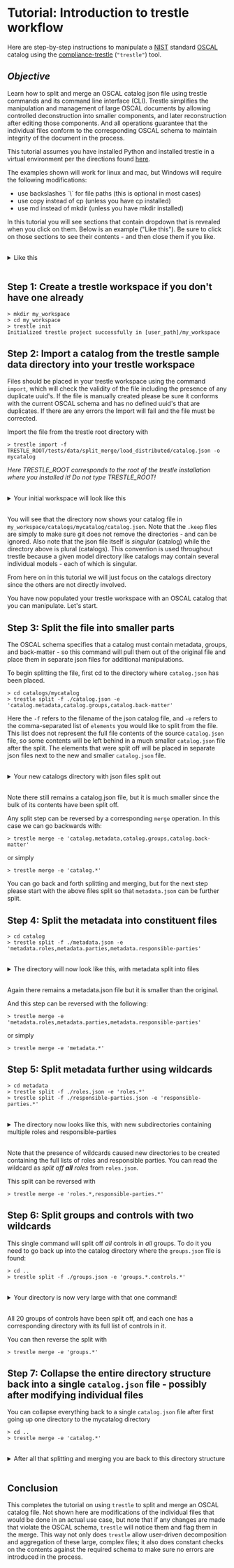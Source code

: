 # Tutorial: Introduction to trestle workflow

Here are step-by-step instructions to manipulate a [NIST](https://www.nist.gov/) standard [OSCAL](https://pages.nist.gov/OSCAL/) catalog using the [compliance-trestle](https://ibm.github.io/compliance-trestle/) (`"trestle"`) tool.

## *Objective*

Learn how to split and merge an OSCAL catalog json file using trestle commands and its command line interface (CLI).  Trestle simplifies the manipulation and management of large OSCAL documents by allowing controlled deconstruction into smaller components, and later reconstruction after editing those components.  And all operations guarantee that the individual files conform to the corresponding OSCAL schema to maintain integrity of the document in the process.

This tutorial assumes you have installed Python and installed trestle in a virtual environment per the directions found [here](../python_trestle_setup.md).

The examples shown will work for linux and mac, but Windows will require the following modifications:

<ul>
<li>use backslashes `\` for file paths (this is optional in most cases)
<li>use copy instead of cp (unless you have cp installed)
<li>use md instead of mkdir (unless you have mkdir installed)
</ul>

In this tutorial you will see sections that contain dropdown that is revealed when you click on them.  Below is an example ("Like this").  Be sure to click on those sections to see their contents - and then close them if you like.

<br>
<details>
<summary>Like this</summary>

```

more
information
in
here

```

</details>
<br>

## Step 1: Create a trestle workspace if you don't have one already

```
> mkdir my_workspace
> cd my_workspace
> trestle init
Initialized trestle project successfully in [user_path]/my_workspace
```

## Step 2: Import a catalog from the trestle sample data directory into your trestle workspace

Files should be placed in your trestle workspace using the command `import`, which will check the
validity of the file including the presence of any duplicate uuid's.  If the file is manually created
please be sure it conforms with the current OSCAL schema and has no defined uuid's that are duplicates.
If there are any errors the Import will fail and the file must be corrected.

Import the file from the trestle root directory with

```
> trestle import -f TRESTLE_ROOT/tests/data/split_merge/load_distributed/catalog.json -o mycatalog
```

*Here TRESTLE_ROOT corresponds to the root of the trestle installation where you installed it!  Do not type TRESTLE_ROOT!*

<br>
<details>
<summary>Your initial workspace will look like this</summary>

```
my_workspace
 ┣ .trestle
 ┃ ┣ .keep
 ┃ ┗ config.ini
 ┣ assessment-plans
 ┃ ┗ .keep
 ┣ assessment-results
 ┃ ┗ .keep
 ┣ catalogs
 ┃ ┣ mycatalog
 ┃ ┃ ┗ catalog.json
 ┃ ┗ .keep
 ┣ component-definitions
 ┃ ┗ .keep
 ┣ dist
 ┃ ┣ assessment-plans
 ┃ ┃ ┗ .keep
 ┃ ┣ assessment-results
 ┃ ┃ ┗ .keep
 ┃ ┣ catalogs
 ┃ ┃ ┗ .keep
 ┃ ┣ component-definitions
 ┃ ┃ ┗ .keep
 ┃ ┣ plan-of-action-and-milestones
 ┃ ┃ ┗ .keep
 ┃ ┣ profiles
 ┃ ┃ ┗ .keep
 ┃ ┣ system-security-plans
 ┃ ┃ ┗ .keep
 ┃ ┗ target-definitions
 ┃ ┃ ┗ .keep
 ┣ plan-of-action-and-milestones
 ┃ ┗ .keep
 ┣ profiles
 ┃ ┗ .keep
 ┣ system-security-plans
 ┃ ┗ .keep
 ┗ target-definitions
 ┃ ┗ .keep
```

</details>
<br>

You will see that the directory now shows your catalog file in `my_workspace/catalogs/mycatalog/catalog.json`.  Note that the `.keep` files are simply to make sure git does not remove the directories - and can be ignored.  Also note that the json file itself is *singular* (catalog) while the directory above is plural (catalogs).  This convention is used throughout trestle because a given model directory like catalogs may contain several individual models - each of which is singular.

From here on in this tutorial we will just focus on the catalogs directory since the others are not directly involved.

You have now populated your trestle workspace with an OSCAL catalog that you can manipulate.  Let's start.

## Step 3: Split the file into smaller parts

The OSCAL schema specifies that a catalog must contain metadata, groups, and back-matter - so this command will pull them out of the original file and place them in separate json files for additional manipulations.

To begin splitting the file, first cd to the directory where `catalog.json` has been placed.

```
> cd catalogs/mycatalog
> trestle split -f ./catalog.json -e 'catalog.metadata,catalog.groups,catalog.back-matter'
```

Here the `-f` refers to the filename of the json catalog file, and `-e` refers to the comma-separated list of `elements` you would like to split from the file.  This list does not represent the full file contents of the source `catalog.json` file, so some contents will be left behind in a much smaller `catalog.json` file after the split.  The elements that were split off will be placed in separate json files next to the new and smaller `catalog.json` file.

<br>
<details>
<summary>Your new catalogs directory with json files split out</summary>

```
catalogs
 ┗ mycatalog
 ┃ ┣ catalog
 ┃ ┃ ┣ back-matter.json
 ┃ ┃ ┣ groups.json
 ┃ ┃ ┗ metadata.json
 ┃ ┗ catalog.json
```

</details>
<br>

Note there still remains a catalog.json file, but it is much smaller since the bulk of its contents have been split off.

Any split step can be reversed by a corresponding `merge` operation.  In this case we can go backwards with:

```
> trestle merge -e 'catalog.metadata,catalog.groups,catalog.back-matter'
```

or simply

```
> trestle merge -e 'catalog.*'
```

You can go back and forth splitting and merging, but for the next step please start with the above files split so that `metadata.json` can be further split.

## Step 4: Split the metadata into constituent files

```
> cd catalog
> trestle split -f ./metadata.json -e 'metadata.roles,metadata.parties,metadata.responsible-parties'
```

<br>
<details>
<summary>The directory will now look like this, with metadata split into files</summary>

```

catalogs
 ┗ mycatalog
 ┃ ┣ catalog
 ┃ ┃ ┣ metadata
 ┃ ┃ ┃ ┣ parties.json
 ┃ ┃ ┃ ┣ responsible-parties.json
 ┃ ┃ ┃ ┗ roles.json
 ┃ ┃ ┣ back-matter.json
 ┃ ┃ ┣ groups.json
 ┃ ┃ ┗ metadata.json
 ┃ ┗ catalog.json

```

</details>
<br>

Again there remains a metadata.json file but it is smaller than the original.

And this step can be reversed with the following:

```
> trestle merge -e 'metadata.roles,metadata.parties,metadata.responsible-parties'
```

or simply

```
> trestle merge -e 'metadata.*'
```

## Step 5: Split metadata further using wildcards

```
> cd metadata
> trestle split -f ./roles.json -e 'roles.*'
> trestle split -f ./responsible-parties.json -e 'responsible-parties.*'
```

<br>
<details>
<summary>The directory now looks like this, with new subdirectories containing multiple roles and responsible-parties</summary>

```

catalogs
 ┗ mycatalog
 ┃ ┣ catalog
 ┃ ┃ ┣ metadata
 ┃ ┃ ┃ ┣ responsible-parties
 ┃ ┃ ┃ ┃ ┣ contact__responsible-party.json
 ┃ ┃ ┃ ┃ ┗ creator__responsible-party.json
 ┃ ┃ ┃ ┣ roles
 ┃ ┃ ┃ ┃ ┣ 00000__role.json
 ┃ ┃ ┃ ┃ ┗ 00001__role.json
 ┃ ┃ ┃ ┗ parties.json
 ┃ ┃ ┣ back-matter.json
 ┃ ┃ ┣ groups.json
 ┃ ┃ ┗ metadata.json
 ┃ ┗ catalog.json

```

</details>
<br>

Note that the presence of wildcards caused new directories to be created containing the full lists of roles and responsible parties.  You can read the wildcard as *split off **all** roles* from `roles.json`.

This split can be reversed with

```
> trestle merge -e 'roles.*,responsible-parties.*'
```

## Step 6: Split groups and controls with two wildcards

This single command will split off *all* controls in *all* groups.  To do it you need to go back up into the catalog directory where the `groups.json` file is found:

```
> cd ..
> trestle split -f ./groups.json -e 'groups.*.controls.*'
```

<br>
<details>
<summary>Your directory is now very large with that one command!</summary>

```

catalogs
 ┗ mycatalog
 ┃ ┣ catalog
 ┃ ┃ ┣ groups
 ┃ ┃ ┃ ┣ 00000__group
 ┃ ┃ ┃ ┃ ┗ controls
 ┃ ┃ ┃ ┃ ┃ ┣ 00000__control.json
 ┃ ┃ ┃ ┃ ┃ ┣ 00001__control.json
 ┃ ┃ ┃ ┃ ┃ ┣ 00002__control.json
 ┃ ┃ ┃ ┃ ┃ ┣ 00003__control.json
 ┃ ┃ ┃ ┃ ┃ ┣ 00004__control.json
 ┃ ┃ ┃ ┃ ┃ ┣ 00005__control.json
 ┃ ┃ ┃ ┃ ┃ ┣ 00006__control.json
 ┃ ┃ ┃ ┃ ┃ ┣ 00007__control.json
 ┃ ┃ ┃ ┃ ┃ ┣ 00008__control.json
 ┃ ┃ ┃ ┃ ┃ ┣ 00009__control.json
 ┃ ┃ ┃ ┃ ┃ ┣ 00010__control.json
 ┃ ┃ ┃ ┃ ┃ ┣ 00011__control.json
 ┃ ┃ ┃ ┃ ┃ ┣ 00012__control.json
 ┃ ┃ ┃ ┃ ┃ ┣ 00013__control.json
 ┃ ┃ ┃ ┃ ┃ ┣ 00014__control.json
 ┃ ┃ ┃ ┃ ┃ ┣ 00015__control.json
 ┃ ┃ ┃ ┃ ┃ ┣ 00016__control.json
 ┃ ┃ ┃ ┃ ┃ ┣ 00017__control.json
 ┃ ┃ ┃ ┃ ┃ ┣ 00018__control.json
 ┃ ┃ ┃ ┃ ┃ ┣ 00019__control.json
 ┃ ┃ ┃ ┃ ┃ ┣ 00020__control.json
 ┃ ┃ ┃ ┃ ┃ ┣ 00021__control.json
 ┃ ┃ ┃ ┃ ┃ ┣ 00022__control.json
 ┃ ┃ ┃ ┃ ┃ ┣ 00023__control.json
 ┃ ┃ ┃ ┃ ┃ ┗ 00024__control.json
 ┃ ┃ ┃ ┣ 00001__group
 ┃ ┃ ┃ ┃ ┗ controls
 ┃ ┃ ┃ ┃ ┃ ┣ 00000__control.json
 ┃ ┃ ┃ ┃ ┃ ┣ 00001__control.json
 ┃ ┃ ┃ ┃ ┃ ┣ 00002__control.json
 ┃ ┃ ┃ ┃ ┃ ┣ 00003__control.json
 ┃ ┃ ┃ ┃ ┃ ┣ 00004__control.json
 ┃ ┃ ┃ ┃ ┃ ┗ 00005__control.json
 ┃ ┃ ┃ ┣ 00002__group
 ┃ ┃ ┃ ┃ ┗ controls
 ┃ ┃ ┃ ┃ ┃ ┣ 00000__control.json
 ┃ ┃ ┃ ┃ ┃ ┣ 00001__control.json
 ┃ ┃ ┃ ┃ ┃ ┣ 00002__control.json
 ┃ ┃ ┃ ┃ ┃ ┣ 00003__control.json
 ┃ ┃ ┃ ┃ ┃ ┣ 00004__control.json
 ┃ ┃ ┃ ┃ ┃ ┣ 00005__control.json
 ┃ ┃ ┃ ┃ ┃ ┣ 00006__control.json
 ┃ ┃ ┃ ┃ ┃ ┣ 00007__control.json
 ┃ ┃ ┃ ┃ ┃ ┣ 00008__control.json
 ┃ ┃ ┃ ┃ ┃ ┣ 00009__control.json
 ┃ ┃ ┃ ┃ ┃ ┣ 00010__control.json
 ┃ ┃ ┃ ┃ ┃ ┣ 00011__control.json
 ┃ ┃ ┃ ┃ ┃ ┣ 00012__control.json
 ┃ ┃ ┃ ┃ ┃ ┣ 00013__control.json
 ┃ ┃ ┃ ┃ ┃ ┣ 00014__control.json
 ┃ ┃ ┃ ┃ ┃ ┗ 00015__control.json
 ┃ ┃ ┃ ┣ 00003__group
 ┃ ┃ ┃ ┃ ┗ controls
 ┃ ┃ ┃ ┃ ┃ ┣ 00000__control.json
 ┃ ┃ ┃ ┃ ┃ ┣ 00001__control.json
 ┃ ┃ ┃ ┃ ┃ ┣ 00002__control.json
 ┃ ┃ ┃ ┃ ┃ ┣ 00003__control.json
 ┃ ┃ ┃ ┃ ┃ ┣ 00004__control.json
 ┃ ┃ ┃ ┃ ┃ ┣ 00005__control.json
 ┃ ┃ ┃ ┃ ┃ ┣ 00006__control.json
 ┃ ┃ ┃ ┃ ┃ ┣ 00007__control.json
 ┃ ┃ ┃ ┃ ┃ ┗ 00008__control.json
 ┃ ┃ ┃ ┣ 00004__group
 ┃ ┃ ┃ ┃ ┗ controls
 ┃ ┃ ┃ ┃ ┃ ┣ 00000__control.json
 ┃ ┃ ┃ ┃ ┃ ┣ 00001__control.json
 ┃ ┃ ┃ ┃ ┃ ┣ 00002__control.json
 ┃ ┃ ┃ ┃ ┃ ┣ 00003__control.json
 ┃ ┃ ┃ ┃ ┃ ┣ 00004__control.json
 ┃ ┃ ┃ ┃ ┃ ┣ 00005__control.json
 ┃ ┃ ┃ ┃ ┃ ┣ 00006__control.json
 ┃ ┃ ┃ ┃ ┃ ┣ 00007__control.json
 ┃ ┃ ┃ ┃ ┃ ┣ 00008__control.json
 ┃ ┃ ┃ ┃ ┃ ┣ 00009__control.json
 ┃ ┃ ┃ ┃ ┃ ┣ 00010__control.json
 ┃ ┃ ┃ ┃ ┃ ┣ 00011__control.json
 ┃ ┃ ┃ ┃ ┃ ┣ 00012__control.json
 ┃ ┃ ┃ ┃ ┃ ┗ 00013__control.json
 ┃ ┃ ┃ ┣ 00005__group
 ┃ ┃ ┃ ┃ ┗ controls
 ┃ ┃ ┃ ┃ ┃ ┣ 00000__control.json
 ┃ ┃ ┃ ┃ ┃ ┣ 00001__control.json
 ┃ ┃ ┃ ┃ ┃ ┣ 00002__control.json
 ┃ ┃ ┃ ┃ ┃ ┣ 00003__control.json
 ┃ ┃ ┃ ┃ ┃ ┣ 00004__control.json
 ┃ ┃ ┃ ┃ ┃ ┣ 00005__control.json
 ┃ ┃ ┃ ┃ ┃ ┣ 00006__control.json
 ┃ ┃ ┃ ┃ ┃ ┣ 00007__control.json
 ┃ ┃ ┃ ┃ ┃ ┣ 00008__control.json
 ┃ ┃ ┃ ┃ ┃ ┣ 00009__control.json
 ┃ ┃ ┃ ┃ ┃ ┣ 00010__control.json
 ┃ ┃ ┃ ┃ ┃ ┣ 00011__control.json
 ┃ ┃ ┃ ┃ ┃ ┗ 00012__control.json
 ┃ ┃ ┃ ┣ 00006__group
 ┃ ┃ ┃ ┃ ┗ controls
 ┃ ┃ ┃ ┃ ┃ ┣ 00000__control.json
 ┃ ┃ ┃ ┃ ┃ ┣ 00001__control.json
 ┃ ┃ ┃ ┃ ┃ ┣ 00002__control.json
 ┃ ┃ ┃ ┃ ┃ ┣ 00003__control.json
 ┃ ┃ ┃ ┃ ┃ ┣ 00004__control.json
 ┃ ┃ ┃ ┃ ┃ ┣ 00005__control.json
 ┃ ┃ ┃ ┃ ┃ ┣ 00006__control.json
 ┃ ┃ ┃ ┃ ┃ ┣ 00007__control.json
 ┃ ┃ ┃ ┃ ┃ ┣ 00008__control.json
 ┃ ┃ ┃ ┃ ┃ ┣ 00009__control.json
 ┃ ┃ ┃ ┃ ┃ ┣ 00010__control.json
 ┃ ┃ ┃ ┃ ┃ ┗ 00011__control.json
 ┃ ┃ ┃ ┣ 00007__group
 ┃ ┃ ┃ ┃ ┗ controls
 ┃ ┃ ┃ ┃ ┃ ┣ 00000__control.json
 ┃ ┃ ┃ ┃ ┃ ┣ 00001__control.json
 ┃ ┃ ┃ ┃ ┃ ┣ 00002__control.json
 ┃ ┃ ┃ ┃ ┃ ┣ 00003__control.json
 ┃ ┃ ┃ ┃ ┃ ┣ 00004__control.json
 ┃ ┃ ┃ ┃ ┃ ┣ 00005__control.json
 ┃ ┃ ┃ ┃ ┃ ┣ 00006__control.json
 ┃ ┃ ┃ ┃ ┃ ┣ 00007__control.json
 ┃ ┃ ┃ ┃ ┃ ┣ 00008__control.json
 ┃ ┃ ┃ ┃ ┃ ┗ 00009__control.json
 ┃ ┃ ┃ ┣ 00008__group
 ┃ ┃ ┃ ┃ ┗ controls
 ┃ ┃ ┃ ┃ ┃ ┣ 00000__control.json
 ┃ ┃ ┃ ┃ ┃ ┣ 00001__control.json
 ┃ ┃ ┃ ┃ ┃ ┣ 00002__control.json
 ┃ ┃ ┃ ┃ ┃ ┣ 00003__control.json
 ┃ ┃ ┃ ┃ ┃ ┣ 00004__control.json
 ┃ ┃ ┃ ┃ ┃ ┣ 00005__control.json
 ┃ ┃ ┃ ┃ ┃ ┗ 00006__control.json
 ┃ ┃ ┃ ┣ 00009__group
 ┃ ┃ ┃ ┃ ┗ controls
 ┃ ┃ ┃ ┃ ┃ ┣ 00000__control.json
 ┃ ┃ ┃ ┃ ┃ ┣ 00001__control.json
 ┃ ┃ ┃ ┃ ┃ ┣ 00002__control.json
 ┃ ┃ ┃ ┃ ┃ ┣ 00003__control.json
 ┃ ┃ ┃ ┃ ┃ ┣ 00004__control.json
 ┃ ┃ ┃ ┃ ┃ ┣ 00005__control.json
 ┃ ┃ ┃ ┃ ┃ ┣ 00006__control.json
 ┃ ┃ ┃ ┃ ┃ ┗ 00007__control.json
 ┃ ┃ ┃ ┣ 00010__group
 ┃ ┃ ┃ ┃ ┗ controls
 ┃ ┃ ┃ ┃ ┃ ┣ 00000__control.json
 ┃ ┃ ┃ ┃ ┃ ┣ 00001__control.json
 ┃ ┃ ┃ ┃ ┃ ┣ 00002__control.json
 ┃ ┃ ┃ ┃ ┃ ┣ 00003__control.json
 ┃ ┃ ┃ ┃ ┃ ┣ 00004__control.json
 ┃ ┃ ┃ ┃ ┃ ┣ 00005__control.json
 ┃ ┃ ┃ ┃ ┃ ┣ 00006__control.json
 ┃ ┃ ┃ ┃ ┃ ┣ 00007__control.json
 ┃ ┃ ┃ ┃ ┃ ┣ 00008__control.json
 ┃ ┃ ┃ ┃ ┃ ┣ 00009__control.json
 ┃ ┃ ┃ ┃ ┃ ┣ 00010__control.json
 ┃ ┃ ┃ ┃ ┃ ┣ 00011__control.json
 ┃ ┃ ┃ ┃ ┃ ┣ 00012__control.json
 ┃ ┃ ┃ ┃ ┃ ┣ 00013__control.json
 ┃ ┃ ┃ ┃ ┃ ┣ 00014__control.json
 ┃ ┃ ┃ ┃ ┃ ┣ 00015__control.json
 ┃ ┃ ┃ ┃ ┃ ┣ 00016__control.json
 ┃ ┃ ┃ ┃ ┃ ┣ 00017__control.json
 ┃ ┃ ┃ ┃ ┃ ┣ 00018__control.json
 ┃ ┃ ┃ ┃ ┃ ┣ 00019__control.json
 ┃ ┃ ┃ ┃ ┃ ┣ 00020__control.json
 ┃ ┃ ┃ ┃ ┃ ┣ 00021__control.json
 ┃ ┃ ┃ ┃ ┃ ┗ 00022__control.json
 ┃ ┃ ┃ ┣ 00011__group
 ┃ ┃ ┃ ┃ ┗ controls
 ┃ ┃ ┃ ┃ ┃ ┣ 00000__control.json
 ┃ ┃ ┃ ┃ ┃ ┣ 00001__control.json
 ┃ ┃ ┃ ┃ ┃ ┣ 00002__control.json
 ┃ ┃ ┃ ┃ ┃ ┣ 00003__control.json
 ┃ ┃ ┃ ┃ ┃ ┣ 00004__control.json
 ┃ ┃ ┃ ┃ ┃ ┣ 00005__control.json
 ┃ ┃ ┃ ┃ ┃ ┣ 00006__control.json
 ┃ ┃ ┃ ┃ ┃ ┣ 00007__control.json
 ┃ ┃ ┃ ┃ ┃ ┣ 00008__control.json
 ┃ ┃ ┃ ┃ ┃ ┣ 00009__control.json
 ┃ ┃ ┃ ┃ ┃ ┗ 00010__control.json
 ┃ ┃ ┃ ┣ 00012__group
 ┃ ┃ ┃ ┃ ┗ controls
 ┃ ┃ ┃ ┃ ┃ ┣ 00000__control.json
 ┃ ┃ ┃ ┃ ┃ ┣ 00001__control.json
 ┃ ┃ ┃ ┃ ┃ ┣ 00002__control.json
 ┃ ┃ ┃ ┃ ┃ ┣ 00003__control.json
 ┃ ┃ ┃ ┃ ┃ ┣ 00004__control.json
 ┃ ┃ ┃ ┃ ┃ ┣ 00005__control.json
 ┃ ┃ ┃ ┃ ┃ ┣ 00006__control.json
 ┃ ┃ ┃ ┃ ┃ ┣ 00007__control.json
 ┃ ┃ ┃ ┃ ┃ ┣ 00008__control.json
 ┃ ┃ ┃ ┃ ┃ ┣ 00009__control.json
 ┃ ┃ ┃ ┃ ┃ ┣ 00010__control.json
 ┃ ┃ ┃ ┃ ┃ ┣ 00011__control.json
 ┃ ┃ ┃ ┃ ┃ ┣ 00012__control.json
 ┃ ┃ ┃ ┃ ┃ ┣ 00013__control.json
 ┃ ┃ ┃ ┃ ┃ ┣ 00014__control.json
 ┃ ┃ ┃ ┃ ┃ ┣ 00015__control.json
 ┃ ┃ ┃ ┃ ┃ ┣ 00016__control.json
 ┃ ┃ ┃ ┃ ┃ ┣ 00017__control.json
 ┃ ┃ ┃ ┃ ┃ ┣ 00018__control.json
 ┃ ┃ ┃ ┃ ┃ ┣ 00019__control.json
 ┃ ┃ ┃ ┃ ┃ ┣ 00020__control.json
 ┃ ┃ ┃ ┃ ┃ ┣ 00021__control.json
 ┃ ┃ ┃ ┃ ┃ ┣ 00022__control.json
 ┃ ┃ ┃ ┃ ┃ ┣ 00023__control.json
 ┃ ┃ ┃ ┃ ┃ ┣ 00024__control.json
 ┃ ┃ ┃ ┃ ┃ ┣ 00025__control.json
 ┃ ┃ ┃ ┃ ┃ ┣ 00026__control.json
 ┃ ┃ ┃ ┃ ┃ ┣ 00027__control.json
 ┃ ┃ ┃ ┃ ┃ ┣ 00028__control.json
 ┃ ┃ ┃ ┃ ┃ ┣ 00029__control.json
 ┃ ┃ ┃ ┃ ┃ ┣ 00030__control.json
 ┃ ┃ ┃ ┃ ┃ ┗ 00031__control.json
 ┃ ┃ ┃ ┣ 00013__group
 ┃ ┃ ┃ ┃ ┗ controls
 ┃ ┃ ┃ ┃ ┃ ┣ 00000__control.json
 ┃ ┃ ┃ ┃ ┃ ┣ 00001__control.json
 ┃ ┃ ┃ ┃ ┃ ┣ 00002__control.json
 ┃ ┃ ┃ ┃ ┃ ┣ 00003__control.json
 ┃ ┃ ┃ ┃ ┃ ┣ 00004__control.json
 ┃ ┃ ┃ ┃ ┃ ┣ 00005__control.json
 ┃ ┃ ┃ ┃ ┃ ┣ 00006__control.json
 ┃ ┃ ┃ ┃ ┃ ┣ 00007__control.json
 ┃ ┃ ┃ ┃ ┃ ┗ 00008__control.json
 ┃ ┃ ┃ ┣ 00014__group
 ┃ ┃ ┃ ┃ ┗ controls
 ┃ ┃ ┃ ┃ ┃ ┣ 00000__control.json
 ┃ ┃ ┃ ┃ ┃ ┣ 00001__control.json
 ┃ ┃ ┃ ┃ ┃ ┣ 00002__control.json
 ┃ ┃ ┃ ┃ ┃ ┣ 00003__control.json
 ┃ ┃ ┃ ┃ ┃ ┣ 00004__control.json
 ┃ ┃ ┃ ┃ ┃ ┣ 00005__control.json
 ┃ ┃ ┃ ┃ ┃ ┣ 00006__control.json
 ┃ ┃ ┃ ┃ ┃ ┗ 00007__control.json
 ┃ ┃ ┃ ┣ 00015__group
 ┃ ┃ ┃ ┃ ┗ controls
 ┃ ┃ ┃ ┃ ┃ ┣ 00000__control.json
 ┃ ┃ ┃ ┃ ┃ ┣ 00001__control.json
 ┃ ┃ ┃ ┃ ┃ ┣ 00002__control.json
 ┃ ┃ ┃ ┃ ┃ ┣ 00003__control.json
 ┃ ┃ ┃ ┃ ┃ ┣ 00004__control.json
 ┃ ┃ ┃ ┃ ┃ ┣ 00005__control.json
 ┃ ┃ ┃ ┃ ┃ ┣ 00006__control.json
 ┃ ┃ ┃ ┃ ┃ ┣ 00007__control.json
 ┃ ┃ ┃ ┃ ┃ ┣ 00008__control.json
 ┃ ┃ ┃ ┃ ┃ ┗ 00009__control.json
 ┃ ┃ ┃ ┣ 00016__group
 ┃ ┃ ┃ ┃ ┗ controls
 ┃ ┃ ┃ ┃ ┃ ┣ 00000__control.json
 ┃ ┃ ┃ ┃ ┃ ┣ 00001__control.json
 ┃ ┃ ┃ ┃ ┃ ┣ 00002__control.json
 ┃ ┃ ┃ ┃ ┃ ┣ 00003__control.json
 ┃ ┃ ┃ ┃ ┃ ┣ 00004__control.json
 ┃ ┃ ┃ ┃ ┃ ┣ 00005__control.json
 ┃ ┃ ┃ ┃ ┃ ┣ 00006__control.json
 ┃ ┃ ┃ ┃ ┃ ┣ 00007__control.json
 ┃ ┃ ┃ ┃ ┃ ┣ 00008__control.json
 ┃ ┃ ┃ ┃ ┃ ┣ 00009__control.json
 ┃ ┃ ┃ ┃ ┃ ┣ 00010__control.json
 ┃ ┃ ┃ ┃ ┃ ┣ 00011__control.json
 ┃ ┃ ┃ ┃ ┃ ┣ 00012__control.json
 ┃ ┃ ┃ ┃ ┃ ┣ 00013__control.json
 ┃ ┃ ┃ ┃ ┃ ┣ 00014__control.json
 ┃ ┃ ┃ ┃ ┃ ┣ 00015__control.json
 ┃ ┃ ┃ ┃ ┃ ┣ 00016__control.json
 ┃ ┃ ┃ ┃ ┃ ┣ 00017__control.json
 ┃ ┃ ┃ ┃ ┃ ┣ 00018__control.json
 ┃ ┃ ┃ ┃ ┃ ┣ 00019__control.json
 ┃ ┃ ┃ ┃ ┃ ┣ 00020__control.json
 ┃ ┃ ┃ ┃ ┃ ┣ 00021__control.json
 ┃ ┃ ┃ ┃ ┃ ┗ 00022__control.json
 ┃ ┃ ┃ ┣ 00017__group
 ┃ ┃ ┃ ┃ ┗ controls
 ┃ ┃ ┃ ┃ ┃ ┣ 00000__control.json
 ┃ ┃ ┃ ┃ ┃ ┣ 00001__control.json
 ┃ ┃ ┃ ┃ ┃ ┣ 00002__control.json
 ┃ ┃ ┃ ┃ ┃ ┣ 00003__control.json
 ┃ ┃ ┃ ┃ ┃ ┣ 00004__control.json
 ┃ ┃ ┃ ┃ ┃ ┣ 00005__control.json
 ┃ ┃ ┃ ┃ ┃ ┣ 00006__control.json
 ┃ ┃ ┃ ┃ ┃ ┣ 00007__control.json
 ┃ ┃ ┃ ┃ ┃ ┣ 00008__control.json
 ┃ ┃ ┃ ┃ ┃ ┣ 00009__control.json
 ┃ ┃ ┃ ┃ ┃ ┣ 00010__control.json
 ┃ ┃ ┃ ┃ ┃ ┣ 00011__control.json
 ┃ ┃ ┃ ┃ ┃ ┣ 00012__control.json
 ┃ ┃ ┃ ┃ ┃ ┣ 00013__control.json
 ┃ ┃ ┃ ┃ ┃ ┣ 00014__control.json
 ┃ ┃ ┃ ┃ ┃ ┣ 00015__control.json
 ┃ ┃ ┃ ┃ ┃ ┣ 00016__control.json
 ┃ ┃ ┃ ┃ ┃ ┣ 00017__control.json
 ┃ ┃ ┃ ┃ ┃ ┣ 00018__control.json
 ┃ ┃ ┃ ┃ ┃ ┣ 00019__control.json
 ┃ ┃ ┃ ┃ ┃ ┣ 00020__control.json
 ┃ ┃ ┃ ┃ ┃ ┣ 00021__control.json
 ┃ ┃ ┃ ┃ ┃ ┣ 00022__control.json
 ┃ ┃ ┃ ┃ ┃ ┣ 00023__control.json
 ┃ ┃ ┃ ┃ ┃ ┣ 00024__control.json
 ┃ ┃ ┃ ┃ ┃ ┣ 00025__control.json
 ┃ ┃ ┃ ┃ ┃ ┣ 00026__control.json
 ┃ ┃ ┃ ┃ ┃ ┣ 00027__control.json
 ┃ ┃ ┃ ┃ ┃ ┣ 00028__control.json
 ┃ ┃ ┃ ┃ ┃ ┣ 00029__control.json
 ┃ ┃ ┃ ┃ ┃ ┣ 00030__control.json
 ┃ ┃ ┃ ┃ ┃ ┣ 00031__control.json
 ┃ ┃ ┃ ┃ ┃ ┣ 00032__control.json
 ┃ ┃ ┃ ┃ ┃ ┣ 00033__control.json
 ┃ ┃ ┃ ┃ ┃ ┣ 00034__control.json
 ┃ ┃ ┃ ┃ ┃ ┣ 00035__control.json
 ┃ ┃ ┃ ┃ ┃ ┣ 00036__control.json
 ┃ ┃ ┃ ┃ ┃ ┣ 00037__control.json
 ┃ ┃ ┃ ┃ ┃ ┣ 00038__control.json
 ┃ ┃ ┃ ┃ ┃ ┣ 00039__control.json
 ┃ ┃ ┃ ┃ ┃ ┣ 00040__control.json
 ┃ ┃ ┃ ┃ ┃ ┣ 00041__control.json
 ┃ ┃ ┃ ┃ ┃ ┣ 00042__control.json
 ┃ ┃ ┃ ┃ ┃ ┣ 00043__control.json
 ┃ ┃ ┃ ┃ ┃ ┣ 00044__control.json
 ┃ ┃ ┃ ┃ ┃ ┣ 00045__control.json
 ┃ ┃ ┃ ┃ ┃ ┣ 00046__control.json
 ┃ ┃ ┃ ┃ ┃ ┣ 00047__control.json
 ┃ ┃ ┃ ┃ ┃ ┣ 00048__control.json
 ┃ ┃ ┃ ┃ ┃ ┣ 00049__control.json
 ┃ ┃ ┃ ┃ ┃ ┗ 00050__control.json
 ┃ ┃ ┃ ┣ 00018__group
 ┃ ┃ ┃ ┃ ┗ controls
 ┃ ┃ ┃ ┃ ┃ ┣ 00000__control.json
 ┃ ┃ ┃ ┃ ┃ ┣ 00001__control.json
 ┃ ┃ ┃ ┃ ┃ ┣ 00002__control.json
 ┃ ┃ ┃ ┃ ┃ ┣ 00003__control.json
 ┃ ┃ ┃ ┃ ┃ ┣ 00004__control.json
 ┃ ┃ ┃ ┃ ┃ ┣ 00005__control.json
 ┃ ┃ ┃ ┃ ┃ ┣ 00006__control.json
 ┃ ┃ ┃ ┃ ┃ ┣ 00007__control.json
 ┃ ┃ ┃ ┃ ┃ ┣ 00008__control.json
 ┃ ┃ ┃ ┃ ┃ ┣ 00009__control.json
 ┃ ┃ ┃ ┃ ┃ ┣ 00010__control.json
 ┃ ┃ ┃ ┃ ┃ ┣ 00011__control.json
 ┃ ┃ ┃ ┃ ┃ ┣ 00012__control.json
 ┃ ┃ ┃ ┃ ┃ ┣ 00013__control.json
 ┃ ┃ ┃ ┃ ┃ ┣ 00014__control.json
 ┃ ┃ ┃ ┃ ┃ ┣ 00015__control.json
 ┃ ┃ ┃ ┃ ┃ ┣ 00016__control.json
 ┃ ┃ ┃ ┃ ┃ ┣ 00017__control.json
 ┃ ┃ ┃ ┃ ┃ ┣ 00018__control.json
 ┃ ┃ ┃ ┃ ┃ ┣ 00019__control.json
 ┃ ┃ ┃ ┃ ┃ ┣ 00020__control.json
 ┃ ┃ ┃ ┃ ┃ ┣ 00021__control.json
 ┃ ┃ ┃ ┃ ┃ ┗ 00022__control.json
 ┃ ┃ ┃ ┣ 00019__group
 ┃ ┃ ┃ ┃ ┗ controls
 ┃ ┃ ┃ ┃ ┃ ┣ 00000__control.json
 ┃ ┃ ┃ ┃ ┃ ┣ 00001__control.json
 ┃ ┃ ┃ ┃ ┃ ┣ 00002__control.json
 ┃ ┃ ┃ ┃ ┃ ┣ 00003__control.json
 ┃ ┃ ┃ ┃ ┃ ┣ 00004__control.json
 ┃ ┃ ┃ ┃ ┃ ┣ 00005__control.json
 ┃ ┃ ┃ ┃ ┃ ┣ 00006__control.json
 ┃ ┃ ┃ ┃ ┃ ┣ 00007__control.json
 ┃ ┃ ┃ ┃ ┃ ┣ 00008__control.json
 ┃ ┃ ┃ ┃ ┃ ┣ 00009__control.json
 ┃ ┃ ┃ ┃ ┃ ┣ 00010__control.json
 ┃ ┃ ┃ ┃ ┃ ┗ 00011__control.json
 ┃ ┃ ┃ ┣ 00000__group.json
 ┃ ┃ ┃ ┣ 00001__group.json
 ┃ ┃ ┃ ┣ 00002__group.json
 ┃ ┃ ┃ ┣ 00003__group.json
 ┃ ┃ ┃ ┣ 00004__group.json
 ┃ ┃ ┃ ┣ 00005__group.json
 ┃ ┃ ┃ ┣ 00006__group.json
 ┃ ┃ ┃ ┣ 00007__group.json
 ┃ ┃ ┃ ┣ 00008__group.json
 ┃ ┃ ┃ ┣ 00009__group.json
 ┃ ┃ ┃ ┣ 00010__group.json
 ┃ ┃ ┃ ┣ 00011__group.json
 ┃ ┃ ┃ ┣ 00012__group.json
 ┃ ┃ ┃ ┣ 00013__group.json
 ┃ ┃ ┃ ┣ 00014__group.json
 ┃ ┃ ┃ ┣ 00015__group.json
 ┃ ┃ ┃ ┣ 00016__group.json
 ┃ ┃ ┃ ┣ 00017__group.json
 ┃ ┃ ┃ ┣ 00018__group.json
 ┃ ┃ ┃ ┗ 00019__group.json
 ┃ ┃ ┣ metadata
 ┃ ┃ ┃ ┣ responsible-parties
 ┃ ┃ ┃ ┃ ┣ contact__responsible-party.json
 ┃ ┃ ┃ ┃ ┗ creator__responsible-party.json
 ┃ ┃ ┃ ┣ roles
 ┃ ┃ ┃ ┃ ┣ 00000__role.json
 ┃ ┃ ┃ ┃ ┗ 00001__role.json
 ┃ ┃ ┃ ┗ parties.json
 ┃ ┃ ┣ back-matter.json
 ┃ ┃ ┗ metadata.json
 ┃ ┗ catalog.json

```

</details>
<br>

All 20 groups of controls have been split off, and each one has a corresponding directory with its full list of controls in it.

You can then reverse the split with

```
> trestle merge -e 'groups.*'
```

## Step 7: Collapse the entire directory structure back into a single `catalog.json` file - possibly after modifying individual files

You can collapse everything back to a single `catalog.json` file after first going up one directory to the mycatalog directory

```
> cd ..
> trestle merge -e 'catalog.*'
```

<br>
<details>
<summary>After all that splitting and merging you are back to this directory structure</summary>

```

catalogs
 ┗ mycatalog
 ┃ ┗ catalog.json

```

</details>
<br>

## Conclusion

This completes the tutorial on using `trestle` to split and merge an OSCAL catalog file.  Not shown here are modifications of the individual files that would be done in an actual use case, but note that if any changes are made that violate the OSCAL schema, `trestle` will notice them and flag them in the merge.  This way not only does `trestle` allow user-driven decomposition and aggregation of these large, complex files; it also does constant checks on the contents against the required schema to make sure no errors are introduced in the process.

